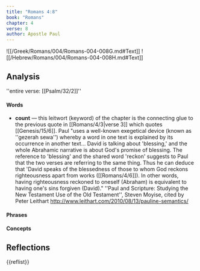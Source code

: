 ```yaml
---
title: "Romans 4:8"
book: "Romans"
chapter: 4
verse: 8
author: Apostle Paul
---
```

![[/Greek/Romans/004/Romans-004-008G.md#Text]]
![[/Hebrew/Romans/004/Romans-004-008H.md#Text]]

## Analysis

''entire verse: [[Psalm/32/2]]''

#### Words
- **count** — this leitwort (keyword) of the chapter is the connecting glue to the previous quote in [[Romans/4/3|verse 3]] which quotes [[Genesis/15/6]].  Paul "uses a well-known exegetical device (known as ''gezerah sewa'') whereby a word in one text is explained by its occurrence in another text... David is talking about 'blessing,' and the whole Abrahamic narrative is about God's promise of blessing.  The reference to 'blessing' and the shared word 'reckon' suggests to Paul that the two verses are referring to the same thing.  Thus he can deduce that 'David speaks of the blessedness of those to whom God reckons righteousness apart from works ([[Romans/4/6]]).  In other words, having righteousness reckoned to oneself (Abraham) is equivalent to having one's sins forgiven (David)." <ref>''Paul and Scripture: Studying the New Testament Use of the Old Testament'', Steven Moyise, cited by Peter Leithart http://www.leithart.com/2010/08/13/pauline-semantics/ </ref>

#### Phrases

#### Concepts

## Reflections

{{reflist}}
